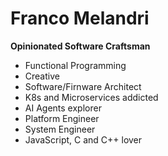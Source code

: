 # Franco Melandri

**Opinionated Software Craftsman**

- Functional Programming
- Creative
- Software/Firnware Architect
- K8s and Microservices addicted
- AI Agents explorer
- Platform Engineer
- System Engineer
- JavaScript, C and C++ lover








